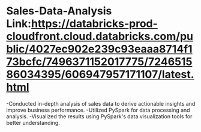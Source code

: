 # Sales-Data-Analysis Link:https://databricks-prod-cloudfront.cloud.databricks.com/public/4027ec902e239c93eaaa8714f173bcfc/7496371152017775/724651586034395/606947957171107/latest.html
-Conducted in-depth analysis of sales data to derive actionable insights and improve business performance.
-Utilized PySpark for data processing and analysis.
-Visualized the results using PySpark's data visualization tools for better understanding.
